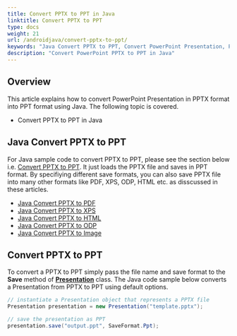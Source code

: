 ```yaml
---
title: Convert PPTX to PPT in Java
linktitle: Convert PPTX to PPT
type: docs
weight: 21
url: /androidjava/convert-pptx-to-ppt/
keywords: "Java Convert PPTX to PPT, Convert PowerPoint Presentation, PPTX to PPT, Java, Aspose.Slides"
description: "Convert PowerPoint PPTX to PPT in Java"
---
```


## **Overview**

This article explains how to convert PowerPoint Presentation in PPTX format into PPT format using Java. The following topic is covered.

- Convert PPTX to PPT in Java

## **Java Convert PPTX to PPT**

For Java sample code to convert PPTX to PPT, please see the section below i.e. [Convert PPTX to PPT](#convert-pptx-to-ppt). It just loads the PPTX file and saves in PPT format. By specifiying different save formats, you can also save PPTX file into many other formats like PDF, XPS, ODP, HTML etc. as disscussed in these articles. 

- [Java Convert PPTX to PDF](https://docs.aspose.com/slides/androidjava/convert-powerpoint-to-pdf/)
- [Java Convert PPTX to XPS](https://docs.aspose.com/slides/androidjava/convert-powerpoint-to-xps/)
- [Java Convert PPTX to HTML](https://docs.aspose.com/slides/androidjava/convert-powerpoint-to-html/)
- [Java Convert PPTX to ODP](https://docs.aspose.com/slides/androidjava/save-presentation/)
- [Java Convert PPTX to Image](https://docs.aspose.com/slides/androidjava/convert-powerpoint-to-png/)

## **Convert PPTX to PPT**
To convert a PPTX to PPT simply pass the file name and save format to the **Save** method of [**Presentation**](https://reference.aspose.com/slides/androidjava/com.aspose.slides/Presentation) class. The Java code sample below converts a Presentation from PPTX to PPT using default options.

```java
// instantiate a Presentation object that represents a PPTX file
Presentation presentation = new Presentation("template.pptx");

// save the presentation as PPT
presentation.save("output.ppt", SaveFormat.Ppt);  
```